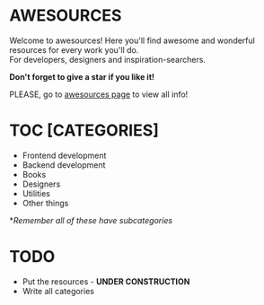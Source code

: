 AWESOURCES
=======================
Welcome to awesources! Here you'll find awesome and wonderful resources for every work you'll do.<br/>
For developers, designers and inspiration-searchers.

**Don't forget to give a star if you like it!**

PLEASE, go to [awesources page](https://matsumurae.github.io/awesources/) to view all info!

# TOC [CATEGORIES]
* Frontend development
* Backend development
* Books
* Designers
* Utilities
* Other things

**Remember all of these have subcategories*

# TODO
* Put the resources - **UNDER CONSTRUCTION**
* Write all categories

